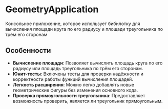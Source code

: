 # GeometryApplication

Консольное приложение, которое использует бибилотку для вычисления площади круга по его радиусу и площади треугольника по трём его сторонам

## Особенности
- **Вычисление площади**: Позволяет вычислить площадь круга по его радиусу или площадь треугольника по трём его сторонам.
- **Юнит-тесты**: Включены тесты для проверки надёжности и корректности работы функций вычисления площадей.
- **Легкость расширения**: Можно легко добавлять новые геометрические фигуры без изменения основного кода.
- **Проверка прямоугольности треугольника**: Предоставляет возможность проверить, является ли треугольник прямоугольным.
